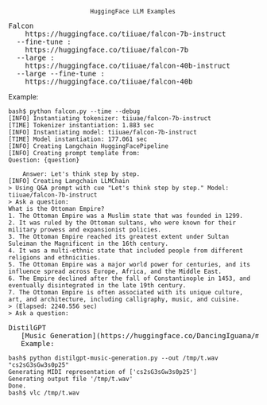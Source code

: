                            HuggingFace LLM Examples

<pre>
Falcon 
    https://huggingface.co/tiiuae/falcon-7b-instruct
  --fine-tune :
    https://huggingface.co/tiiuae/falcon-7b
  --large :
    https://huggingface.co/tiiuae/falcon-40b-instruct
  --large --fine-tune :
    https://huggingface.co/tiiuae/falcon-40b
</pre>
  Example:
```
bash$ python falcon.py --time --debug
[INFO] Instantiating tokenizer: tiiuae/falcon-7b-instruct
[TIME] Tokenizer instantiation: 1.883 sec
[INFO] Instantiating model: tiiuae/falcon-7b-instruct
[TIME] Model instantiation: 177.061 sec
[INFO] Creating Langchain HuggingFacePipeline
[INFO] Creating prompt template from:
Question: {question}

    Answer: Let's think step by step.
[INFO] Creating Langchain LLMChain
> Using Q&A prompt with cue "Let's think step by step." Model: tiiuae/falcon-7b-instruct
> Ask a question:
What is the Ottoman Empire?
1. The Ottoman Empire was a Muslim state that was founded in 1299.
2. It was ruled by the Ottoman sultans, who were known for their military prowess and expansionist policies.
3. The Ottoman Empire reached its greatest extent under Sultan Suleiman the Magnificent in the 16th century.
4. It was a multi-ethnic state that included people from different religions and ethnicities.
5. The Ottoman Empire was a major world power for centuries, and its influence spread across Europe, Africa, and the Middle East.
6. The Empire declined after the fall of Constantinople in 1453, and eventually disintegrated in the late 19th century.
7. The Ottoman Empire is often associated with its unique culture, art, and architecture, including calligraphy, music, and cuisine.
> (Elapsed: 2240.556 sec)
> Ask a question:
```

<pre>
DistilGPT
   [Music Generation](https://huggingface.co/DancingIguana/music-generation)
   Example:
</pre>
```
bash$ python distilgpt-music-generation.py --out /tmp/t.wav "cs2sG3sGw3s0p25"
Generating MIDI representation of ['cs2sG3sGw3s0p25']
Generating output file '/tmp/t.wav'
Done.
bash$ vlc /tmp/t.wav
```

